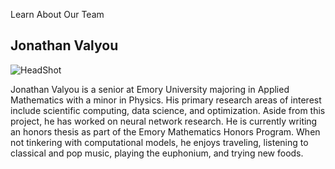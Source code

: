 Learn About Our Team

## Jonathan Valyou
![HeadShot](https://user-images.githubusercontent.com/72425355/127594063-5cf25a7c-3856-4dae-8040-959461793814.jpg)

Jonathan Valyou is a senior at Emory University majoring in Applied Mathematics with a minor in Physics.  His primary research areas of interest include scientific computing, data science, and optimization.  Aside from this project, he has worked on neural network research.  He is currently writing an honors thesis as part of the Emory Mathematics Honors Program.  When not tinkering with computational models, he enjoys traveling, listening to classical and pop music, playing the euphonium, and trying new foods.
